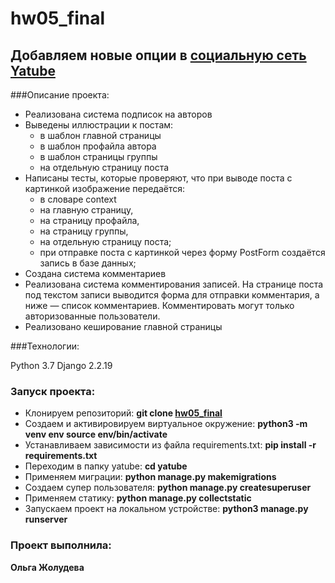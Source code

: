 # hw05_final

## Добавляем новые опции в [социальную сеть Yatube](https://github.com/Olga-Zholudeva/hw03_forms)

###Описание проекта:

- Реализована система подписок на авторов
- Выведены иллюстрации к постам:
  - в шаблон главной страницы
  - в шаблон профайла автора
  - в шаблон страницы группы
  - на отдельную страницу поста
- Написаны тесты, которые проверяют, что при выводе поста с картинкой изображение передаётся:
  - в словаре context
  - на главную страницу,
  - на страницу профайла,
  - на страницу группы,
  - на отдельную страницу поста;
  - при отправке поста с картинкой через форму PostForm создаётся запись в базе данных;
- Создана система комментариев
- Реализована система комментирования записей. На странице поста под текстом записи выводится форма для отправки комментария, а ниже — список комментариев. Комментировать могут только авторизованные пользователи. 
- Реализовано кеширование главной страницы


###Технологии:

Python 3.7
Django 2.2.19

### Запуск проекта:

- Клонируем репозиторий: **git clone [hw05_final](https://github.com/Olga-Zholudeva/hw05_final)**
- Cоздаем и активировируем виртуальное окружение: **python3 -m venv env source env/bin/activate**
- Устанавливаем зависимости из файла requirements.txt: **pip install -r requirements.txt**
- Переходим в папку yatube: **cd yatube**
- Применяем миграции: **python manage.py makemigrations**
- Создаем супер пользователя: **python manage.py createsuperuser**
- Применяем статику: **python manage.py collectstatic**
- Запускаем проект на локальном устройстве: **python3 manage.py runserver**

### Проект выполнила:

**Ольга Жолудева**
